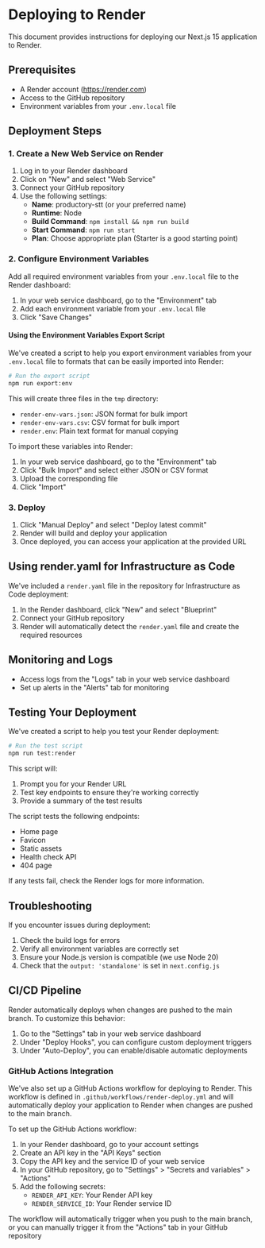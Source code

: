 # Deploying to Render

This document provides instructions for deploying our Next.js 15 application to Render.

## Prerequisites

- A Render account (https://render.com)
- Access to the GitHub repository
- Environment variables from your `.env.local` file

## Deployment Steps

### 1. Create a New Web Service on Render

1. Log in to your Render dashboard
2. Click on "New" and select "Web Service"
3. Connect your GitHub repository
4. Use the following settings:
   - **Name**: productory-stt (or your preferred name)
   - **Runtime**: Node
   - **Build Command**: `npm install && npm run build`
   - **Start Command**: `npm run start`
   - **Plan**: Choose appropriate plan (Starter is a good starting point)

### 2. Configure Environment Variables

Add all required environment variables from your `.env.local` file to the Render dashboard:

1. In your web service dashboard, go to the "Environment" tab
2. Add each environment variable from your `.env.local` file
3. Click "Save Changes"

#### Using the Environment Variables Export Script

We've created a script to help you export environment variables from your `.env.local` file to formats that can be easily imported into Render:

```bash
# Run the export script
npm run export:env
```

This will create three files in the `tmp` directory:
- `render-env-vars.json`: JSON format for bulk import
- `render-env-vars.csv`: CSV format for bulk import
- `render.env`: Plain text format for manual copying

To import these variables into Render:
1. In your web service dashboard, go to the "Environment" tab
2. Click "Bulk Import" and select either JSON or CSV format
3. Upload the corresponding file
4. Click "Import"

### 3. Deploy

1. Click "Manual Deploy" and select "Deploy latest commit"
2. Render will build and deploy your application
3. Once deployed, you can access your application at the provided URL

## Using render.yaml for Infrastructure as Code

We've included a `render.yaml` file in the repository for Infrastructure as Code deployment:

1. In the Render dashboard, click "New" and select "Blueprint"
2. Connect your GitHub repository
3. Render will automatically detect the `render.yaml` file and create the required resources

## Monitoring and Logs

- Access logs from the "Logs" tab in your web service dashboard
- Set up alerts in the "Alerts" tab for monitoring

## Testing Your Deployment

We've created a script to help you test your Render deployment:

```bash
# Run the test script
npm run test:render
```

This script will:
1. Prompt you for your Render URL
2. Test key endpoints to ensure they're working correctly
3. Provide a summary of the test results

The script tests the following endpoints:
- Home page
- Favicon
- Static assets
- Health check API
- 404 page

If any tests fail, check the Render logs for more information.

## Troubleshooting

If you encounter issues during deployment:

1. Check the build logs for errors
2. Verify all environment variables are correctly set
3. Ensure your Node.js version is compatible (we use Node 20)
4. Check that the `output: 'standalone'` is set in `next.config.js`

## CI/CD Pipeline

Render automatically deploys when changes are pushed to the main branch. To customize this behavior:

1. Go to the "Settings" tab in your web service dashboard
2. Under "Deploy Hooks", you can configure custom deployment triggers
3. Under "Auto-Deploy", you can enable/disable automatic deployments

### GitHub Actions Integration

We've also set up a GitHub Actions workflow for deploying to Render. This workflow is defined in `.github/workflows/render-deploy.yml` and will automatically deploy your application to Render when changes are pushed to the main branch.

To set up the GitHub Actions workflow:

1. In your Render dashboard, go to your account settings
2. Create an API key in the "API Keys" section
3. Copy the API key and the service ID of your web service
4. In your GitHub repository, go to "Settings" > "Secrets and variables" > "Actions"
5. Add the following secrets:
   - `RENDER_API_KEY`: Your Render API key
   - `RENDER_SERVICE_ID`: Your Render service ID

The workflow will automatically trigger when you push to the main branch, or you can manually trigger it from the "Actions" tab in your GitHub repository 